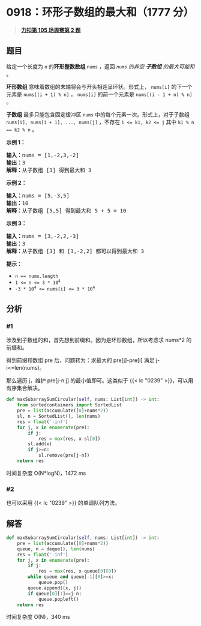 # 0918：环形子数组的最大和（1777 分）


> <u>**[力扣第 105 场周赛第 2 题](https://leetcode.cn/problems/maximum-sum-circular-subarray/)**</u>

## 题目

<p>给定一个长度为 <code>n</code> 的<strong>环形整数数组</strong> <code>nums</code> ，返回<em> <code>nums</code> 的非空 <strong>子数组</strong> 的最大可能和 </em>。</p>

<p><strong>环形数组</strong><em> </em>意味着数组的末端将会与开头相连呈环状。形式上， <code>nums[i]</code> 的下一个元素是 <code>nums[(i + 1) % n]</code> ， <code>nums[i]</code> 的前一个元素是 <code>nums[(i - 1 + n) % n]</code> 。</p>

<p><strong>子数组</strong> 最多只能包含固定缓冲区 <code>nums</code> 中的每个元素一次。形式上，对于子数组 <code>nums[i], nums[i + 1], ..., nums[j]</code> ，不存在 <code>i &lt;= k1, k2 &lt;= j</code> 其中 <code>k1 % n == k2 % n</code> 。</p>



<p><strong>示例 1：</strong></p>

<pre>
<strong>输入：</strong>nums = [1,-2,3,-2]
<strong>输出：</strong>3
<strong>解释：</strong>从子数组 [3] 得到最大和 3
</pre>

<p><strong>示例 2：</strong></p>

<pre>
<strong>输入：</strong>nums = [5,-3,5]
<strong>输出：</strong>10
<strong>解释：</strong>从子数组 [5,5] 得到最大和 5 + 5 = 10
</pre>

<p><strong>示例 3：</strong></p>

<pre>
<strong>输入：</strong>nums = [3,-2,2,-3]
<strong>输出：</strong>3
<strong>解释：</strong>从子数组 [3] 和 [3,-2,2] 都可以得到最大和 3
</pre>



<p><strong>提示：</strong></p>

<ul>
<li><code>n == nums.length</code></li>
<li><code>1 &lt;= n &lt;= 3 * 10<sup>4</sup></code></li>
<li><code>-3 * 10<sup>4</sup> &lt;= nums[i] &lt;= 3 * 10<sup>4</sup></code>​​​​​​​</li>
</ul>


## 分析

### #1

涉及到子数组的和，首先想到前缀和。因为是环形数组，所以考虑求 nums*2 的前缀和。

得到前缀和数组 pre 后，问题转为：求最大的 pre[j]-pre[i] 满足 j-i<=len(nums)。

那么遍历 j，维护 pre[j-n:j] 的最小值即可。这类似于 {{< lc "0239" >}}，可以用有序集合解决。

```python
def maxSubarraySumCircular(self, nums: List[int]) -> int:
    from sortedcontainers import SortedList
    pre = list(accumulate([0]+nums*2))
    sl, n = SortedList(), len(nums)
    res = float('-inf')
    for j, x in enumerate(pre):
        if j:
            res = max(res, x-sl[0])
        sl.add(x)
        if j>=n:
            sl.remove(pre[j-n])
    return res
```
时间复杂度 O(N*logN)，1472 ms

### #2

也可以采用 {{< lc "0239" >}} 的单调队列方法。


## 解答

```python
def maxSubarraySumCircular(self, nums: List[int]) -> int:
    pre = list(accumulate([0]+nums*2))
    queue, n = deque(), len(nums)
    res = float('-inf')
    for j, x in enumerate(pre):
        if j:
            res = max(res, x-queue[0][0])
        while queue and queue[-1][0]>=x:
            queue.pop()
        queue.append((x, j))
        if queue[0][1]==j-n:
            queue.popleft()
    return res
```
时间复杂度 O(N)，340 ms

